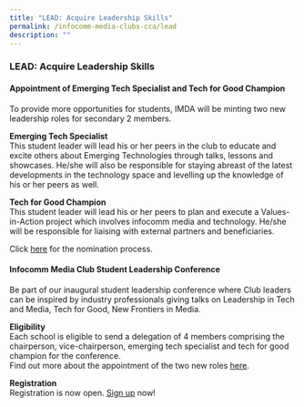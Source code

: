 ```yaml
---
title: "LEAD: Acquire Leadership Skills"
permalink: /infocomm-media-clubs-cca/lead
description: ""
---
```

### LEAD: Acquire Leadership Skills

<a name="top"></a>
#### Appointment of Emerging Tech Specialist and Tech for Good Champion

To provide more opportunities for students, IMDA will be minting two new leadership roles for secondary 2 members. 

**Emerging Tech Specialist**
<br>
This student leader will lead his or her peers in the club to educate and excite others about Emerging Technologies through talks, lessons and showcases. He/she will also be responsible for staying abreast of the latest developments in the technology space and levelling up the knowledge of his or her peers as well.

**Tech for Good Champion**
<br>
This student leader will lead his or her peers to plan and execute a Values-in-Action project which involves infocomm media and technology. He/she will be responsible for liaising with external partners and beneficiaries.

Click [here](/files/infocomm-media-clubs/LEAD%20Selection%20Info%20Kit_Final.pdf) for the nomination process.

#### Infocomm Media Club Student Leadership Conference

Be part of our inaugural student leadership conference where Club leaders can be inspired by industry professionals giving talks on Leadership in Tech and Media, Tech for Good, New Frontiers in Media.

**Eligibility**<br>
Each school is eligible to send a delegation of 4 members comprising the chairperson, vice-chairperson, emerging tech specialist and tech for good champion for the conference. <br>
Find out more about the appointment of the two new roles <a href="#top">here<a/>.

**Registration**<br>
Registration is now open. [Sign up](https://form.gov.sg/628ed7ca52853800169334c8) now!